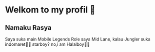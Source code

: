 # Welkom to my profil 👋
## Namaku Rasya 

Saya suka main Mobile Legends
Role saya Mid Lane, kalau Jungler suka indomaret🤡🤓
starboy? no,i am Halalboy👳‍♀️
